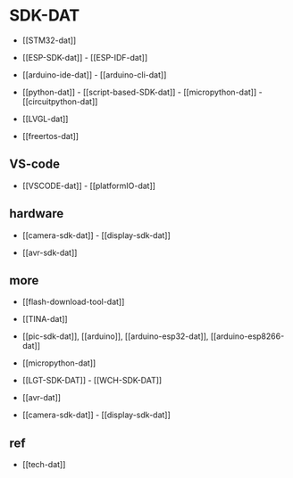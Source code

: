 
# SDK-DAT

- [[STM32-dat]]

- [[ESP-SDK-dat]] - [[ESP-IDF-dat]]

- [[arduino-ide-dat]] - [[arduino-cli-dat]]

- [[python-dat]] - [[script-based-SDK-dat]] - [[micropython-dat]] - [[circuitpython-dat]]

- [[LVGL-dat]]

- [[freertos-dat]]




## VS-code

- [[VSCODE-dat]] - [[platformIO-dat]]


## hardware 

- [[camera-sdk-dat]] - [[display-sdk-dat]]

- [[avr-sdk-dat]]

## more 

- [[flash-download-tool-dat]]

- [[TINA-dat]]


- [[pic-sdk-dat]], [[arduino]], [[arduino-esp32-dat]], [[arduino-esp8266-dat]]

- [[micropython-dat]]


- [[LGT-SDK-DAT]] - [[WCH-SDK-DAT]]

- [[avr-dat]]

- [[camera-sdk-dat]] - [[display-sdk-dat]]


## ref 

- [[tech-dat]]